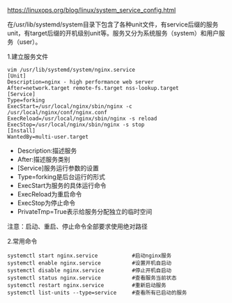 https://linuxops.org/blog/linux/system_service_config.html

在/usr/lib/systemd/system目录下包含了各种unit文件，有service后缀的服务unit，有target后缀的开机级别unit等。服务又分为系统服务（system）和用户服务（user）。

1.建立服务文件
```
vim /usr/lib/systemd/system/nginx.service
[Unit]
Description=nginx - high performance web server
After=network.target remote-fs.target nss-lookup.target
[Service]
Type=forking
ExecStart=/usr/local/nginx/sbin/nginx -c /usr/local/nginx/conf/nginx.conf
ExecReload=/usr/local/nginx/sbin/nginx -s reload
ExecStop=/usr/local/nginx/sbin/nginx -s stop
[Install]
WantedBy=multi-user.target
```
- Description:描述服务
- After:描述服务类别
- [Service]服务运行参数的设置
- Type=forking是后台运行的形式
- ExecStart为服务的具体运行命令
- ExecReload为重启命令
- ExecStop为停止命令
- PrivateTmp=True表示给服务分配独立的临时空间

注意：启动、重启、停止命令全部要求使用绝对路径

2.常用命令
```
systemctl start nginx.service           #启动nginx服务
systemctl enable nginx.service          #设置开机自启动
systemctl disable nginx.service         #停止开机自启动
systemctl status nginx.service          #查看服务当前状态
systemctl restart nginx.service         #重新启动服务
systemctl list-units --type=service     #查看所有已启动的服务
```
